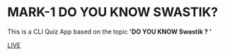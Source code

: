# MARK-1 DO YOU KNOW SWASTIK?

This is a CLI Quiz App based on the topic **'DO YOU KNOW Swastik ? '**

[LIVE](https://replit.com/@SwastikPatro/Mark-1?embed=1&output=1)
